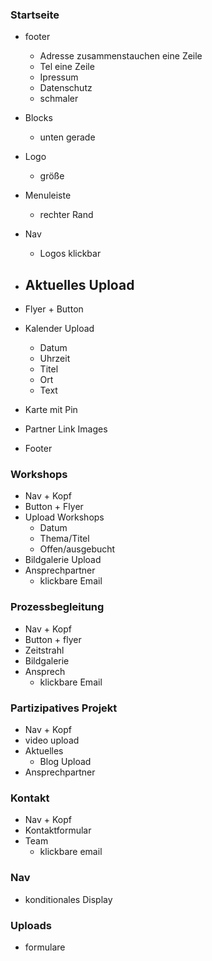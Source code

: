 ### Startseite

- footer
  - Adresse zusammenstauchen eine Zeile
  - Tel eine Zeile 
  - Ipressum 
  - Datenschutz
  - schmaler
- Blocks
  - unten gerade
- Logo
  - größe
- Menuleiste 
  - rechter Rand

- Nav
  - Logos klickbar
- Aktuelles Upload
  - 
- Flyer + Button
- Kalender Upload
  - Datum
  - Uhrzeit
  - Titel
  - Ort
  - Text
- Karte mit Pin
- Partner Link Images
- Footer



### Workshops

- Nav + Kopf
- Button + Flyer 
- Upload Workshops
  - Datum
  - Thema/Titel
  - Offen/ausgebucht
- Bildgalerie Upload
- Ansprechpartner
  - klickbare Email



### Prozessbegleitung

- Nav + Kopf
- Button + flyer
- Zeitstrahl
- Bildgalerie
- Ansprech
  - klickbare Email



### Partizipatives Projekt 

- Nav + Kopf
- video upload
- Aktuelles
  - Blog Upload
- Ansprechpartner



### Kontakt

- Nav + Kopf
- Kontaktformular
- Team
  - klickbare email



### Nav 

- konditionales Display



### Uploads 

- formulare